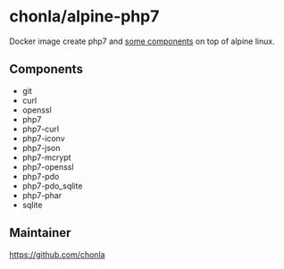 # chonla/alpine-php7

Docker image create php7 and [some components](#components) on top of alpine linux.

## Components

* git
* curl
* openssl
* php7
* php7-curl
* php7-iconv
* php7-json
* php7-mcrypt
* php7-openssl
* php7-pdo
* php7-pdo_sqlite
* php7-phar
* sqlite

## Maintainer

https://github.com/chonla
